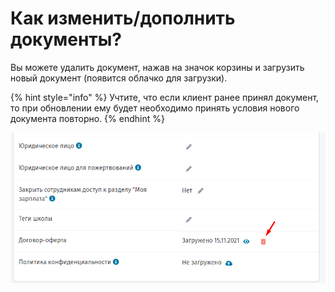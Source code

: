 # Как изменить/дополнить документы?

Вы можете удалить документ, нажав на значок корзины и загрузить новый документ (появится облачко для загрузки).&#x20;

{% hint style="info" %}
Учтите, что если клиент ранее принял документ, то при обновлении ему будет необходимо принять условия нового документа повторно.
{% endhint %}

![](<../.gitbook/assets/image (29).png>)

